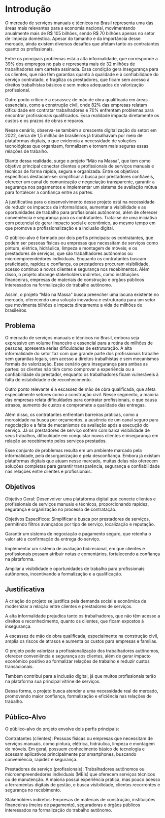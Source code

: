 # Introdução

O mercado de serviços manuais e técnicos no Brasil representa uma das áreas mais relevantes para a economia nacional, movimentando anualmente mais de R$ 105 bilhões, sendo R$ 70 bilhões apenas no setor de limpeza doméstica. Apesar do tamanho e da importância desse mercado, ainda existem diversos desafios que afetam tanto os contratantes quanto os profissionais.

Entre os principais problemas está a alta informalidade, que corresponde a 39% dos empregos no país e representa mais de 32 milhões de trabalhadores sem carteira assinada. Essa condição gera insegurança para os clientes, que não têm garantias quanto à qualidade e à confiabilidade do serviço contratado, e fragiliza os prestadores, que ficam sem acesso a direitos trabalhistas básicos e sem meios adequados de valorização profissional.

Outro ponto crítico é a escassez de mão de obra qualificada em áreas essenciais, como a construção civil, onde 82% das empresas relatam dificuldade em contratar trabalhadores e 70% enfrentam problemas para encontrar profissionais qualificados. Essa realidade impacta diretamente os custos e os prazos de obras e reparos.

Nesse cenário, observa-se também a crescente digitalização do setor: em 2022, cerca de 1,5 milhão de brasileiros já trabalhavam por meio de plataformas digitais, o que evidencia a necessidade de soluções tecnológicas que organizem, formalizem e tornem mais seguras essas relações de trabalho.

Diante dessa realidade, surge o projeto “Mão na Massa”, que tem como objetivo principal conectar clientes e profissionais de serviços manuais e técnicos de forma rápida, segura e organizada. Entre os objetivos específicos destacam-se: simplificar a busca por prestadores confiáveis, oferecer um canal de comunicação e negociação transparente, garantir a segurança nos pagamentos e implementar um sistema de avaliação mútua para fortalecer a confiança entre as partes.

A justificativa para o desenvolvimento desse projeto está na necessidade de reduzir os impactos da informalidade, aumentar a visibilidade e as oportunidades de trabalho para profissionais autônomos, além de oferecer conveniência e segurança para os contratantes. Trata-se de uma iniciativa com potencial de gerar impacto social e econômico, ao mesmo tempo em que promove a profissionalização e a inclusão digital.

O público-alvo é formado por dois perfis principais: os contratantes, que podem ser pessoas físicas ou empresas que necessitam de serviços como pintura, elétrica, hidráulica, limpeza e montagem de móveis; e os prestadores de serviços, que são trabalhadores autônomos ou microempreendedores individuais. Enquanto os contratantes buscam praticidade, rapidez e confiança, os prestadores procuram visibilidade, acesso contínuo a novos clientes e segurança nos recebimentos. Além disso, o projeto abrange stakeholders indiretos, como instituições financeiras, empresas de materiais de construção e órgãos públicos interessados na formalização do trabalho autônomo.

Assim, o projeto “Mão na Massa” busca preencher uma lacuna existente no mercado, oferecendo uma solução inovadora e estruturada para um setor que movimenta bilhões e impacta diretamente a vida de milhões de brasileiros.

## Problema
O mercado de serviços manuais e técnicos no Brasil, embora seja expressivo em volume financeiro e essencial para a rotina de milhões de pessoas, apresenta sérias dificuldades de estruturação. A alta informalidade do setor faz com que grande parte dos profissionais trabalhe sem garantias legais, sem acesso a direitos trabalhistas e sem mecanismos formais de valorização. Esse cenário gera insegurança para ambas as partes: os clientes não têm como comprovar a experiência ou a confiabilidade do prestador, enquanto os trabalhadores ficam vulneráveis à falta de estabilidade e de reconhecimento.

Outro ponto relevante é a escassez de mão de obra qualificada, que afeta especialmente setores como a construção civil. Nesse segmento, a maioria das empresas relata dificuldades para contratar profissionais, o que causa atrasos, aumento de custos e compromete a qualidade das entregas.

Além disso, os contratantes enfrentam barreiras práticas, como a morosidade na busca por orçamentos, a ausência de um canal seguro para negociação e a falta de mecanismos de avaliação após a execução do serviço. Já os prestadores de serviço sofrem com baixa visibilidade de seus trabalhos, dificuldade em conquistar novos clientes e insegurança em relação ao recebimento pelos serviços prestados.

Esse conjunto de problemas resulta em um ambiente marcado pela informalidade, pela desorganização e pela desconfiança. Embora já existam plataformas digitais que atuam nesse mercado, muitas delas não oferecem soluções completas para garantir transparência, segurança e confiabilidade nas relações entre clientes e profissionais.

## Objetivos

Objetivo Geral: Desenvolver uma plataforma digital que conecte clientes e profissionais de serviços manuais e técnicos, proporcionando rapidez, segurança e organização no processo de contratação.

Objetivos Específicos: Simplificar a busca por prestadores de serviços, permitindo filtros avançados por tipo de serviço, localização e reputação.

Garantir um sistema de negociação e pagamento seguro, que retenha o valor até a confirmação da entrega do serviço.

Implementar um sistema de avaliação bidirecional, em que clientes e profissionais possam atribuir notas e comentários, fortalecendo a confiança na plataforma.

Ampliar a visibilidade e oportunidades de trabalho para profissionais autônomos, incentivando a formalização e a qualificação.

## Justificativa

A criação do projeto se justifica pela demanda social e econômica de modernizar a relação entre clientes e prestadores de serviços.

A alta informalidade prejudica tanto os trabalhadores, que não têm acesso a direitos e reconhecimento, quanto os clientes, que ficam expostos à insegurança.

A escassez de mão de obra qualificada, especialmente na construção civil, amplia os riscos de atrasos e aumenta os custos para empresas e famílias.

O projeto pode valorizar a profissionalização dos trabalhadores autônomos, oferecer conveniência e segurança aos clientes, além de gerar impacto econômico positivo ao formalizar relações de trabalho e reduzir custos transacionais.

Também contribui para a inclusão digital, já que muitos profissionais terão na plataforma sua principal vitrine de serviços.

Dessa forma, o projeto busca atender a uma necessidade real de mercado, promovendo maior confiança, formalização e eficiência nas relações de trabalho.

## Público-Alvo

O público-alvo do projeto envolve dois perfis principais:

Contratantes (clientes): Pessoas físicas ou empresas que necessitam de serviços manuais, como pintura, elétrica, hidráulica, limpeza e montagem de móveis. Em geral, possuem conhecimento básico de tecnologia e acessam aplicativos principalmente por smartphones, buscando conveniência, rapidez e segurança.

Prestadores de serviço (profissionais): Trabalhadores autônomos ou microempreendedores individuais (MEIs) que oferecem serviços técnicos ou de manutenção. A maioria possui experiência prática, mas pouco acesso a ferramentas digitais de gestão, e busca visibilidade, clientes recorrentes e segurança no recebimento.

Stakeholders indiretos: Empresas de materiais de construção, instituições financeiras (meios de pagamento), seguradoras e órgãos públicos interessados na formalização do trabalho autônomo.
